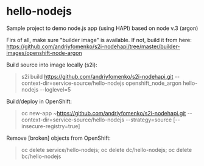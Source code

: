 # hello-nodejs                                                         

Sample project to demo node.js app (using HAPI) based on node v.3 (argon)

Firs of all, make sure "builder image" is available. If not, build it from here: https://github.com/andriyfomenko/s2i-nodehapi/tree/master/builder-images/openshift-node-argon

Build source into image locally (s2i):

> s2i build https://github.com/andriyfomenko/s2i-nodehapi.git --context-dir=service-source/hello-nodejs openshift_node_argon hello-nodejs --loglevel=5

Build/deploy in OpenShift:

> oc new-app <your-builder-image-path-openshift-node-argon>~https://github.com/andriyfomenko/s2i-nodehapi.git --context-dir=service-source/hello-nodejs  --strategy=source [--insecure-registry=true]

Remove [broken] objects from OpenShift:

> oc delete service/hello-nodejs; oc delete dc/hello-nodejs; oc delete bc/hello-nodejs

